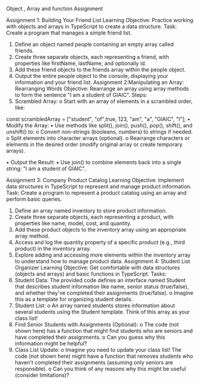 Object , Array and function Assignment 

Assignment 1: Building Your Friend List
Learning Objective: Practice working with objects and arrays in TypeScript to create a data
structure.
Task: Create a program that manages a simple friend list.
1. Define an object named people containing an empty array called friends.
2. Create three separate objects, each representing a friend, with properties like firstName,
lastName, and optionally id.
3. Add these friend objects to the friends array within the people object.
4. Output the entire people object to the console, displaying your information and your
friend list.
Assignment 2:Manipulating an Array: Rearranging Words
Objective:
Rearrange an array using array methods to form the sentence "I am a student of GIAIC".
Steps:
1. Scrambled Array:
o Start with an array of elements in a scrambled order, like:

const scrambledArray = ["student", "of",true, 123, "am", "a", "GIAIC", "I"];
• Modify the Array:
• Use methods like split(), join(), push(), pop(), shift(), and unshift() to:
o Convert non-strings (booleans, numbers) to strings if needed.
o Split elements into character arrays (optional).
o Rearrange characters or elements in the desired order (modify original array or
create temporary arrays).

• Output the Result:
• Use join() to combine elements back into a single string: "I am a student of GIAIC".

Assignment 3: Company Product Catalog
Learning Objective: Implement data structures in TypeScript to represent and manage product
information.
Task: Create a program to represent a product catalog using an array and perform basic queries.
1. Define an array named inventory to store product information.
2. Create three separate objects, each representing a product, with properties like name,
model, cost, and quantity.
3. Add these product objects to the inventory array using an appropriate array method.
4. Access and log the quantity property of a specific product (e.g., third product) in the
inventory array.
5. Explore adding and accessing more elements within the inventory array to understand
how to manage product data.
Assignment 4: Student List Organizer
Learning Objective: Get comfortable with data structures (objects and arrays) and basic
functions in TypeScript.
Tasks:
1. Student Data: The provided code defines an interface named Student that describes
student information like name, senior status (true/false), and whether they've completed
their assignments (true/false).
o Imagine this as a template for organizing student details.
2. Student List:
o An array named students stores information about several students using the
Student template. Think of this array as your class list!
3. Find Senior Students with Assignments (Optional):
o The code (not shown here) has a function that might find students who are seniors
and have completed their assignments.
o Can you guess why this information might be helpful?
4. Class List Update:
o Imagine you need to update your class list! The code (not shown here) might have
a function that removes students who haven't completed their assignments
(assuming only seniors are responsible).
o Can you think of any reasons why this might be useful (consider limitations)?
